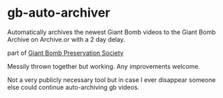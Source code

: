 # gb-auto-archiver
Automatically archives the newest Giant Bomb videos to the Giant Bomb Archive on Archive.or with a 2 day delay.

part of [Giant Bomb Preservation Society](https://discord.gg/fwDwJXRFMn)

Messily thrown together but working. Any improvements welcome. 

Not a very publicly necessary tool but in case I ever disappear someone else could continue auto-archiving gb videos.
